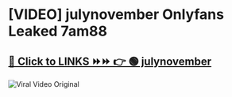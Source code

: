 
 # [VIDEO] julynovember Onlyfans Leaked 7am88

## <h2><a href="https://clipsfans.com/julynovember&ref=git">🔗 Click to LINKS ⏩⏩ 👉 🟢 julynovember </a></h2>

<a href="https://clipsfans.com/julynovember&ref=git" rel="nofollow" data-target="animated-image.originalLink"><img src="https://i.ibb.co.com/xMMVF88/686577567.gif" alt="Viral Video Original" style="max-width: 100%; display: inline-block;" data-target="animated-image.originalImage"></a>

